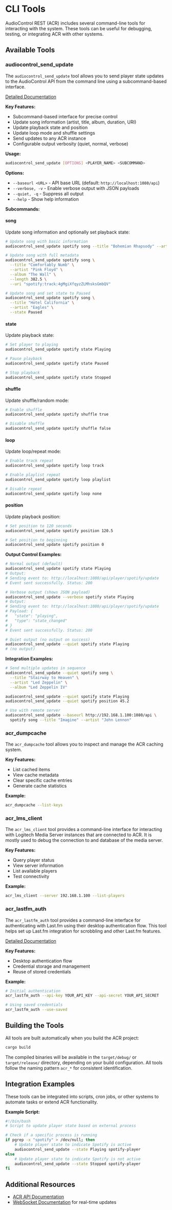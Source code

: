 # CLI Tools

AudioControl REST (ACR) includes several command-line tools for interacting with the system. These tools can be useful for debugging, testing, or integrating ACR with other systems.

## Available Tools

### audiocontrol_send_update

The `audiocontrol_send_update` tool allows you to send player state updates to the AudioControl API from the command line using a subcommand-based interface.

[Detailed Documentation](acr_send_update.md)

**Key Features:**

- Subcommand-based interface for precise control
- Update song information (artist, title, album, duration, URI)
- Update playback state and position
- Update loop mode and shuffle settings
- Send updates to any ACR instance
- Configurable output verbosity (quiet, normal, verbose)

**Usage:**

```bash
audiocontrol_send_update [OPTIONS] <PLAYER_NAME> <SUBCOMMAND>
```

**Options:**

- `--baseurl <URL>` - API base URL (default: `http://localhost:1080/api`)
- `--verbose, -v` - Enable verbose output with JSON payloads
- `--quiet, -q` - Suppress all output
- `--help` - Show help information

**Subcommands:**

#### song

Update song information and optionally set playback state:

```bash
# Update song with basic information
audiocontrol_send_update spotify song --title "Bohemian Rhapsody" --artist "Queen"

# Update song with full metadata
audiocontrol_send_update spotify song \
  --title "Comfortably Numb" \
  --artist "Pink Floyd" \
  --album "The Wall" \
  --length 382.5 \
  --uri "spotify:track:4gMgiXfqyzZLMhsksGmbQV"

# Update song and set state to Paused
audiocontrol_send_update spotify song \
  --title "Hotel California" \
  --artist "Eagles" \
  --state Paused
```

#### state

Update playback state:

```bash
# Set player to playing
audiocontrol_send_update spotify state Playing

# Pause playback
audiocontrol_send_update spotify state Paused

# Stop playback
audiocontrol_send_update spotify state Stopped
```

#### shuffle

Update shuffle/random mode:

```bash
# Enable shuffle
audiocontrol_send_update spotify shuffle true

# Disable shuffle
audiocontrol_send_update spotify shuffle false
```

#### loop

Update loop/repeat mode:

```bash
# Enable track repeat
audiocontrol_send_update spotify loop track

# Enable playlist repeat
audiocontrol_send_update spotify loop playlist

# Disable repeat
audiocontrol_send_update spotify loop none
```

#### position

Update playback position:

```bash
# Set position to 120 seconds
audiocontrol_send_update spotify position 120.5

# Set position to beginning
audiocontrol_send_update spotify position 0
```

**Output Control Examples:**

```bash
# Normal output (default)
audiocontrol_send_update spotify state Playing
# Output:
# Sending event to: http://localhost:1080/api/player/spotify/update
# Event sent successfully. Status: 200

# Verbose output (shows JSON payload)
audiocontrol_send_update --verbose spotify state Playing
# Output:
# Sending event to: http://localhost:1080/api/player/spotify/update
# Payload: {
#   "state": "playing",
#   "type": "state_changed"
# }
# Event sent successfully. Status: 200

# Quiet output (no output on success)
audiocontrol_send_update --quiet spotify state Playing
# (no output)
```

**Integration Examples:**

```bash
# Send multiple updates in sequence
audiocontrol_send_update --quiet spotify song \
  --title "Stairway to Heaven" \
  --artist "Led Zeppelin" \
  --album "Led Zeppelin IV"

audiocontrol_send_update --quiet spotify state Playing
audiocontrol_send_update --quiet spotify position 45.2

# Use with remote server
audiocontrol_send_update --baseurl http://192.168.1.100:1080/api \
  spotify song --title "Imagine" --artist "John Lennon"
```

### acr_dumpcache

The `acr_dumpcache` tool allows you to inspect and manage the ACR caching system.

**Key Features:**

- List cached items
- View cache metadata
- Clear specific cache entries
- Generate cache statistics

**Example:**

```bash
acr_dumpcache --list-keys
```

### acr_lms_client

The `acr_lms_client` tool provides a command-line interface for interacting with Logitech Media Server instances that are connected to ACR. It is mostly used to debug the connection to and database of the media server.

**Key Features:**

- Query player status
- View server information
- List available players
- Test connectivity

**Example:**

```bash
acr_lms_client --server 192.168.1.100 --list-players
```

### acr_lastfm_auth

The `acr_lastfm_auth` tool provides a command-line interface for authenticating with Last.fm using their desktop authentication flow. This tool helps set up Last.fm integration for scrobbling and other Last.fm features.

[Detailed Documentation](acr_lastfm_auth.md)

**Key Features:**

- Desktop authentication flow
- Credential storage and management
- Reuse of stored credentials

**Example:**

```bash
# Initial authentication
acr_lastfm_auth --api-key YOUR_API_KEY --api-secret YOUR_API_SECRET

# Using saved credentials
acr_lastfm_auth --use-saved
```

## Building the Tools

All tools are built automatically when you build the ACR project:

```bash
cargo build
```

The compiled binaries will be available in the `target/debug/` or `target/release/` directory, depending on your build configuration. All tools follow the naming pattern `acr_*` for consistent identification.

## Integration Examples

These tools can be integrated into scripts, cron jobs, or other systems to automate tasks or extend ACR functionality.

**Example Script:**

```bash
#!/bin/bash
# Script to update player state based on external process

# Check if a specific process is running
if pgrep -x "spotify" > /dev/null; then
    # Update player state to indicate Spotify is active
    audiocontrol_send_update --state Playing spotify-player
else
    # Update player state to indicate Spotify is not active
    audiocontrol_send_update --state Stopped spotify-player
fi
```

## Additional Resources

- [ACR API Documentation](api.md)
- [WebSocket Documentation](websocket.md) for real-time updates
